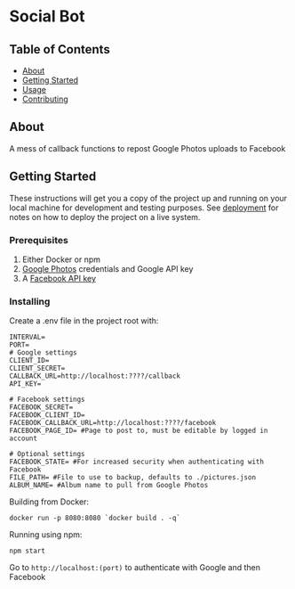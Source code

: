 # Social Bot

## Table of Contents

- [About](#about)
- [Getting Started](#getting_started)
- [Usage](#usage)
- [Contributing](../CONTRIBUTING.md)

## About <a name = "about"></a>

A mess of callback functions to repost Google Photos uploads to Facebook

## Getting Started <a name = "getting_started"></a>

These instructions will get you a copy of the project up and running on your local machine for development and testing purposes. See [deployment](#deployment) for notes on how to deploy the project on a live system.

### Prerequisites

1. Either Docker or npm
2. [Google Photos](https://console.developers.google.com/apis/api/photoslibrary.googleapis.com) credentials and Google API key
3. A [Facebook API key](https://developers.facebook.com/docs/facebook-login/access-tokens/)

### Installing

Create a .env file in the project root with:

```
INTERVAL=
PORT=
# Google settings
CLIENT_ID=
CLIENT_SECRET=
CALLBACK_URL=http://localhost:????/callback
API_KEY=

# Facebook settings
FACEBOOK_SECRET=
FACEBOOK_CLIENT_ID=
FACEBOOK_CALLBACK_URL=http://localhost:????/facebook
FACEBOOK_PAGE_ID= #Page to post to, must be editable by logged in account

# Optional settings
FACEBOOK_STATE= #For increased security when authenticating with Facebook
FILE_PATH= #File to use to backup, defaults to ./pictures.json
ALBUM_NAME= #Album name to pull from Google Photos
```

Building from Docker:

```
docker run -p 8080:8080 `docker build . -q`
```

Running using npm:

```
npm start
```

Go to `http://localhost:(port)` to authenticate with Google and then Facebook
